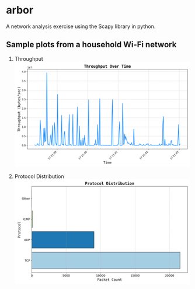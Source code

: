 # arbor

A network analysis exercise using the Scapy library in python.

## Sample plots from a household Wi-Fi network

1. Throughput
   ![](sample_plots/throughput.png)

2. Protocol Distribution
   ![](sample_plots/proto-dist.png)
